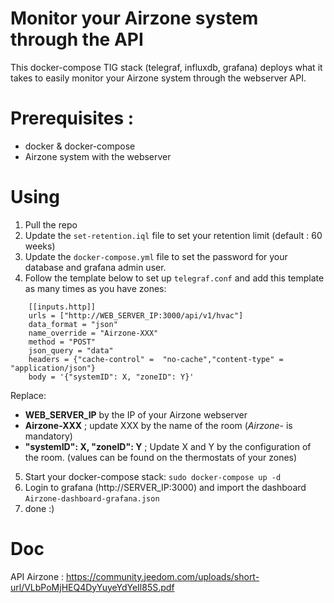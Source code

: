 # Monitor your Airzone system through the API

This docker-compose TIG stack (telegraf, influxdb, grafana) deploys what it takes to easily monitor your Airzone system through the webserver API.

 # Prerequisites :
- docker & docker-compose
- Airzone system with the webserver

# Using

 1. Pull the repo
 2. Update the `set-retention.iql` file to set your retention limit (default : 60 weeks)
 3. Update the `docker-compose.yml` file to set the password for your database and grafana admin user.
 4. Follow the template below to set up `telegraf.conf` and add this template as many times as you have zones:
```
    [[inputs.http]]
    urls = ["http://WEB_SERVER_IP:3000/api/v1/hvac"]
    data_format = "json"
    name_override = "Airzone-XXX"
    method = "POST"
    json_query = "data"
    headers = {"cache-control" =  "no-cache","content-type" =  "application/json"}
    body = '{"systemID": X, "zoneID": Y}'
```
Replace:
- **WEB_SERVER_IP** by the IP of your Airzone webserver
- **Airzone-XXX** ; update XXX by the name of the room (*Airzone-* is mandatory)
- **"systemID": X, "zoneID": Y** ; Update X and Y by the configuration of the room. (values can be found on the thermostats of your zones)

5. Start your docker-compose stack: `sudo docker-compose up -d`
5. Login to grafana (http://SERVER_IP:3000) and import the dashboard `Airzone-dashboard-grafana.json`
6. done :)

# Doc
API Airzone : https://community.jeedom.com/uploads/short-url/VLbPoMjHEQ4DyYuyeYdYeIl85S.pdf
